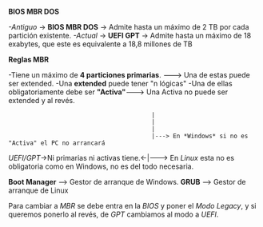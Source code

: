 **BIOS MBR DOS**

*-Antiguo* -> **BIOS MBR DOS** -> Admite hasta un máximo de 2 TB por cada partición existente.
*-Actual*  -> **UEFI GPT** -> Admite hasta un máximo de 18 exabytes, que este es equivalente a 18,8 millones de TB  
              
              
**Reglas MBR**

-Tiene un máximo de **4 particiones primarias**. ---> Una de estas puede ser extended.
-Una **extended** puede tener "n lógicas"
-Una de ellas obligatoriamente debe ser **"Activa"**---> Una Activa no puede ser extended y al revés.

                                            |
                                            |
                                            |
                                            |---> En *Windows* si no es "Activa" el PC no arrancará
*UEFI/GPT*->Ni primarias ni activas tiene.<-|---> En *Linux* esta no es obligatoria como en Windows, no es del todo necesaria.
                                   
                                   
**Boot Manager** --> Gestor de arranque de Windows.
**GRUB** --> Gestor de arranque de Linux

Para cambiar a *MBR* se debe entra en la *BIOS* y poner el *Modo Legacy*, y si queremos ponerlo al revés, de *GPT*
cambiamos al modo a *UEFI*.
